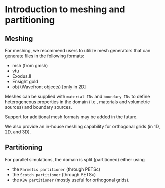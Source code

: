 # Introduction to meshing and partitioning

## Meshing

For meshing, we recommend users to utilize mesh generators that can generate files in the following formats:
- msh (from gmsh) 
- vtu 
- Exodus.II
- Ensight gold
- obj (Wavefront objects) [only in 2D]

Meshes can be supplied with `material IDs` and `boundary IDs` to define heterogeneous
properties in the domain (i.e., materials and volumetric sources) and boundary sources. 

Support for additional mesh formats may be added in the future.

We also provide an in-house meshing capability for orthogonal grids (in 1D, 2D, and 3D).

## Partitioning

For parallel simulations, the domain is split (partitioned) either using 
- the `Parmetis partitioner` (through PETSc)
- the `Scotch partitioner` (through PETSc) 
- the `KBA partitioner` (mostly useful for orthogonal grids).
